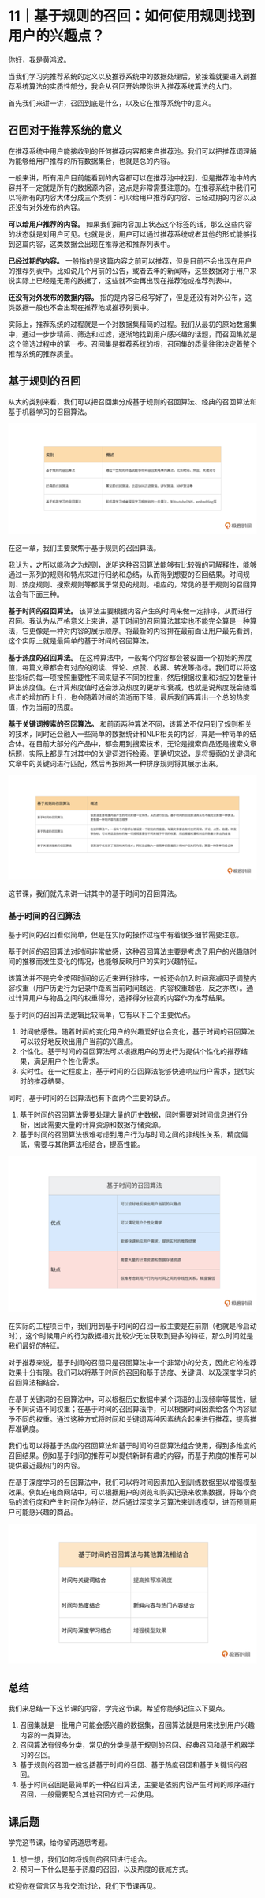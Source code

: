 # 11｜基于规则的召回：如何使用规则找到用户的兴趣点？
你好，我是黄鸿波。

当我们学习完推荐系统的定义以及推荐系统中的数据处理后，紧接着就要进入到推荐系统算法的实质性部分，我会从召回开始带你进入推荐系统算法的大门。

首先我们来讲一讲，召回到底是什么，以及它在推荐系统中的意义。

## 召回对于推荐系统的意义

在推荐系统中用户能接收到的任何推荐内容都来自推荐池。我们可以把推荐词理解为能够给用户推荐的所有数据集合，也就是总的内容。

一般来讲，所有用户目前能看到的内容都可以在推荐池中找到，但是推荐池中的内容并不一定就是所有的数据源内容，这点是非常需要注意的。在推荐系统中我们可以将所有的内容大体分成三个类别：可以给用户推荐的内容、已经过期的内容以及还没有对外发布的内容。

**可以给用户推荐的内容。** 如果我们把内容加上状态这个标签的话，那么这些内容的状态就是对用户可见。也就是说，用户可以通过推荐系统或者其他的形式能够找到这篇内容，这类数据会出现在推荐池和推荐列表中。

**已经过期的内容。** 一般指的是这篇内容之前可以推荐，但是目前不会出现在用户的推荐列表中。比如说几个月前的公告，或者去年的新闻等，这些数据对于用户来说实际上已经是无用的数据了，这些就不会再出现在推荐池或推荐列表中。

**还没有对外发布的数据内容。** 指的是内容已经写好了，但是还没有对外公布，这类数据一般也不会出现在推荐池或推荐列表中。

实际上，推荐系统的过程就是一个对数据集精简的过程。我们从最初的原始数据集中，通过一步步精简、筛选和过滤，逐渐地找到用户感兴趣的话题，而召回集就是这个筛选过程中的第一步。召回集是推荐系统的根，召回集的质量往往决定着整个推荐系统的推荐质量。

## 基于规则的召回

从大的类别来看，我们可以把召回集分成基于规则的召回算法、经典的召回算法和基于机器学习的召回算法。

![](images/656313/d8bcc2c376f86afe21d00e9f1d988331.jpg)

在这一章，我们主要聚焦于基于规则的召回算法。

我认为，之所以能称之为规则，说明这种召回算法能够有比较强的可解释性，能够通过一系列的规则和特点来进行归纳和总结，从而得到想要的召回结果。时间规则、热度规则、搜索规则等都属于常见的规则。相应的，常见的基于规则的召回算法会有下面三种。

**基于时间的召回算法。** 该算法主要根据内容产生的时间来做一定排序，从而进行召回。我认为从严格意义上来讲，基于时间的召回算法其实也不能完全算是一种算法，它更像是一种对内容的展示顺序。将最新的内容排在最前面让用户最先看到，这个实际上就是最简单的基于时间的召回算法。

**基于热度的召回算法。** 在这种算法中，一般每个内容都会被设置一个初始的热度值，每篇文章都会有对应的阅读、评论、点赞、收藏、转发等指标。我们可以将这些指标的每一项按照重要性不同来赋予不同的权重，然后根据权重和对应的数量计算出热度值。在计算热度值时还会涉及热度的更新和衰减，也就是说热度既会随着点击的增加而上升，也会随着时间的流逝而下降，最后我们再算出一个总的热度值，作为当前的热度。

**基于关键词搜索的召回算法。** 和前面两种算法不同，该算法不仅用到了规则相关的技术，同时还会融入一些简单的数据统计和NLP相关的内容，算是一种简单的结合体。在目前大部分的产品中，都会用到搜索技术，无论是搜索商品还是搜索文章标题，实际上都是在对其中的关键词进行检索。更确切来说，是将搜索的关键词和文章中的关键词进行匹配，然后再按照某一种排序规则将其展示出来。

![](images/656313/74211a1337a6184075119f0c9f0b2db4.jpg)

这节课，我们就先来讲一讲其中的基于时间的召回算法。

### 基于时间的召回算法

基于时间的召回看似简单，但是在实际的操作过程中有着很多细节需要注意。

基于时间的召回算法对时间非常敏感，这种召回算法主要是考虑了用户的兴趣随时间的推移而发生变化的情况，也能够反映用户的实时兴趣特征。

该算法并不是完全按照时间的远近来进行排序，一般还会加入时间衰减因子调整内容权重（用户历史行为记录中距离当前时间越远，内容权重越低，反之亦然）。通过计算用户与物品之间的权重得分，选择得分较高的内容作为推荐结果。

基于时间的召回算法逻辑比较简单，它有以下三个主要优点。

1. 时间敏感性。随着时间的变化用户的兴趣爱好也会变化，基于时间的召回算法可以较好地反映出用户当前的兴趣点。
2. 个性化。基于时间的召回算法可以根据用户的历史行为提供个性化的推荐结果，满足用户个性化需求。
3. 实时性。在一定程度上，基于时间的召回算法能够快速响应用户需求，提供实时的推荐结果。

同时，基于时间的召回算法也有下面两个主要的缺点。

1. 基于时间的召回算法需要处理大量的历史数据，同时需要对时间信息进行分析，因此需要大量的计算资源和数据存储资源。
2. 基于时间的召回算法很难考虑到用户行为与时间之间的非线性关系，精度偏低，需要与其他算法相结合，提高性能。

![](images/656313/4f4f5ebdbyybe4b98926db3b7ceb8345.jpg)

在实际的工程项目中，我们用到基于时间的召回一般主要是在前期（也就是冷启动时），这个时候用户的行为数据相对比较少无法获取到更多的特征，那么时间就是我们最好的特征。

对于推荐来说，基于时间的召回只是召回算法中一个非常小的分支，因此它的推荐效果十分有限。我们可以将基于时间的召回和基于热度、关键词、以及深度学习的召回算法相结合。

在基于关键词的召回算法中，可以根据历史数据中某个词语的出现频率等属性，赋予不同词语不同权重；在基于时间的召回算法中，可以根据时间因素给各个内容赋予不同的权重。通过这种方式将时间和关键词两种因素结合起来进行推荐，提高推荐准确度。

我们也可以将基于热度的召回算法和基于时间的召回算法组合使用，得到多维度的召回结果。例如基于时间的推荐可以提供新鲜有趣的内容，而基于热度的推荐可以提供最近最热门的内容。

在基于深度学习的召回算法中，我们可以将时间因素加入到训练数据里以增强模型效果。例如在电商网站中，可以根据用户的浏览和购买记录来收集数据，将每个商品的流行度和产生时间作为特征，然后通过深度学习算法来训练模型，进而预测用户可能感兴趣的商品。

![](images/656313/1c330a9cc1b558c87efe25b06191feyy.jpg)

## 总结

我们来总结一下这节课的内容，学完这节课，希望你能够记住以下要点。

1. 召回集就是一批用户可能会感兴趣的数据集，召回算法就是用来找到用户兴趣内容的一类算法。
2. 召回算法有很多分类，常见的分类是基于规则的召回、经典召回和基于机器学习的召回。
3. 基于规则的召回一般包括基于时间的召回、基于热度召回和基于关键词的召回。
4. 基于时间召回是最简单的一种召回算法，主要是依照内容产生时间的顺序进行召回，一般需要配合其他召回方式一起使用。

## 课后题

学完这节课，给你留两道思考题。

1. 想一想，我们如何将规则的召回进行组合。
2. 预习一下什么是基于热度的召回，以及热度的衰减方式。

欢迎你在留言区与我交流讨论，我们下节课再见。